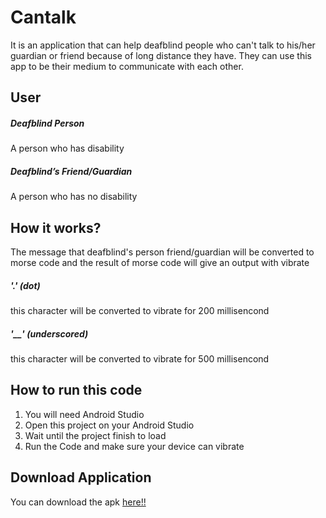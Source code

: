 # Cantalk
It is an application that can help deafblind people who can't talk to his/her guardian or friend because of long distance they have. They can use this app to be their medium to communicate with each other.

## User

##### Deafblind Person
A person who has disability

##### Deafblind’s Friend/Guardian
A person who has no disability

## How it works?
The message that deafblind's person friend/guardian will be converted to morse code and the result of morse code will give an output with vibrate

##### '.' (dot)
this character will be converted to vibrate for 200 millisencond
##### '__' (underscored)
this character will be converted to vibrate for 500 millisencond

## How to run this code

1. You will need Android Studio
2. Open this project on your Android Studio
3. Wait until the project finish to load
4. Run the Code and make sure your device can vibrate

## Download Application
You can download the apk [here!!](https://github.com/jigzzzz/cantalk/blob/master/app.apk)